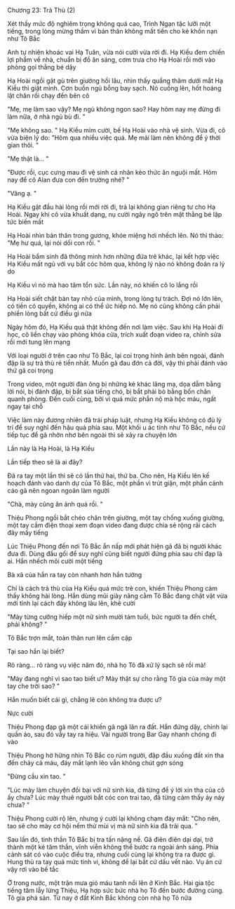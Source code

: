 




Chương 23: Trả Thù (2)


Xét thấy mức độ nghiêm trọng không quá cao, Trình Ngạn tặc lưỡi một tiếng, trong lòng mừng thầm vì bản thân không mất tiền cho kẻ khốn nạn như Tô Bắc

Anh tự nhiên khoác vai Hạ Tuân, vừa nói cười vừa rời đi. Hạ Kiều đem chiến lợi phẩm về nhà, chuẩn bị đồ ăn sáng, cơm trưa cho Hạ Hoài rồi mới vào phòng gọi thằng bé dậy

Hạ Hoài ngồi gật gù trên giường hồi lâu, nhìn thấy quầng thâm dưới mắt Hạ Kiều thì giật mình. Cơn buồn ngủ bỗng bay sạch. Nó cuống lên, hốt hoảng lật chăn rồi chạy đến bên cô

"Mẹ, mẹ làm sao vậy? Mẹ ngủ không ngon sao? Hay hôm nay mẹ đừng đi làm nữa, ở nhà ngủ bù đi. "

"Mẹ không sao. " Hạ Kiều mỉm cười, bế Hạ Hoài vào nhà vệ sinh. Vừa đi, cô vừa biện lý do: "Hôm qua nhiều việc quá. Mẹ mải làm nên không để ý thời gian thôi. "

"Mẹ thật là... "

"Được rồi, cục cưng mau đi vệ sinh cá nhân kẻo thức ăn nguội mất. Hôm nay để cô Alan đưa con đến trường nhé? "

"Vâng ạ. "

Hạ Kiều gật đầu hài lòng rồi mới rời đi, trả lại không gian riêng tư cho Hạ Hoài. Ngay khi cô vừa khuất dạng, nụ cười ngây ngô trên mặt thằng bé lập tức biến mất

Hạ Hoài nhìn bản thân trong gương, khóe miệng hơi nhếch lên. Nó thì thào: "Mẹ hư quá, lại nói dối con rồi. "

Hạ Hoài bẩm sinh đã thông minh hơn những đứa trẻ khác, lại kết hợp việc Hạ Kiều mất ngủ với vụ bắt cóc hôm qua, không lý nào nó không đoán ra lý do

Hạ Kiều vì nó mà hao tâm tổn sức. Lần này, nó khiến cô lo lắng rồi

Hạ Hoài siết chặt bàn tay nhỏ của mình, trong lòng tự trách. Đợi nó lớn lên, có tiền có quyền, không ai có thể ức hiếp nó. Mẹ nó cũng không cần phải phiền lòng bất cứ điều gì nữa



Ngày hôm đó, Hạ Kiều quả thật không đến nơi làm việc. Sau khi Hạ Hoài đi học, cô liền chạy vào phòng khóa cửa, trích xuất đoạn video ra, chỉnh sửa rồi mới tung lên mạng

Với loại người ở trên cao như Tô Bắc, lại coi trọng hình ảnh bên ngoài, đánh đập là sự trả thù rẻ tiền nhất. Muốn gã đau đớn cả đời, vậy thì phải đánh vào thứ gã coi trọng

Trong video, một người đàn ông bị những kẻ khác lăng mạ, dọa dẫm bằng lời nói, bị đánh đập, bị bắt sủa tiếng chó, bị bắt phải bò bằng bốn chân quanh phòng. Đến cuối cùng, bởi vì quá mức phẫn nộ mà hộc máu, ngất ngay tại chỗ

Việc làm này đương nhiên đã trái pháp luật, nhưng Hạ Kiều không có đủ lý trí để suy nghĩ đến hậu quả phía sau. Một khối u ác tính như Tô Bắc, nếu cứ tiếp tục để gã nhởn nhơ bên ngoài thì sẽ xảy ra chuyện lớn

Lần này là Hạ Hoài, là Hạ Kiều

Lần tiếp theo sẽ là ai đây?

Đã ra tay một lần thì sẽ có lần thứ hai, thứ ba. Cho nên, Hạ Kiều lên kế hoạch đánh vào danh dự của Tô Bắc, một phần vì trút giận, một phần cảnh cáo gã nên ngoan ngoãn làm người



"Chà, mày cũng ăn ảnh quá rồi. "

Thiệu Phong ngồi bắt chéo chân trên giường, một tay chống xuống giường, một tay cầm điện thoại xem đoạn video đang được chia sẻ rộng rãi cách đây mấy tiếng

Lúc Thiệu Phong đến nơi Tô Bắc ẩn nấp mới phát hiện gã đã bị người khác đưa đi. Dùng đầu gối để suy nghĩ cũng biết người đứng phía sau chỉ đạp là ai. Hắn nhếch môi cười một tiếng

Bà xã của hắn ra tay còn nhanh hơn hắn tưởng

Chỉ là cách trả thù của Hạ Kiều quá mức trẻ con, khiến Thiệu Phong cảm thấy không hài lòng. Hắn dùng mũi giày nâng cằm Tô Bắc đang chật vật vừa mới tỉnh lại cách đây không lâu lên, khẽ cười

"Mày từng cưỡng hiếp một nữ sinh mười tám tuổi, bức người ta đến chết, phải không? "



Tô Bắc trợn mắt, toàn thân run lên cầm cập

Tại sao hắn lại biết?

Rõ ràng... rõ ràng vụ việc năm đó, nhà họ Tô đã xử lý sạch sẽ rồi mà!

"Mày đang nghĩ vì sao tao biết ư? Mày thật sự cho rằng Tô gia của mày một tay che trời sao? "

Hắn muốn biết cái gì, chẳng lẽ còn không tra được ư?

Nực cười

Thiệu Phong đạp gã một cái khiến gã ngã lăn ra đất. Hắn đứng dậy, chỉnh lại quần áo, sau đó vẫy tay ra hiệu. Vài người trong Bar Gay nhanh chóng đi vào

Thiệu Phong hờ hững nhìn Tô Bắc co rúm người, đập đầu xuống đất xin tha đến chảy cả máu, đáy mắt lạnh lẽo vẫn không chút gợn sóng

"Đừng cầu xin tao. "

"Lúc mày làm chuyện đồi bại với nữ sinh kia, đã từng để ý lời xin tha của cô ấy chưa? Lúc mày thuê người bắt cóc con trai tao, đã từng cảm thấy áy náy chưa? "

Thiệu Phong cười rộ lên, nhưng ý cười lại không chạm đáy mắt: "Cho nên, tao sẽ cho mày cơ hội nếm thử mùi vị mà nữ sinh kia đã trải qua. "

Sau lần đó, tinh thần Tô Bắc bị tra tấn nặng nề. Gã điên điên dại dại, trở thành một kẻ tâm thần, vĩnh viễn không thể bước ra ngoài ánh sáng. Phía cảnh sát có vào cuộc điều tra, nhưng cuối cùng lại không tra ra được gì. Hung thủ ra tay quá mức tinh vi, không để lại bất cứ dấu vết nào. Vụ án cứ vậy rơi vào bế tắc

Ở trong nước, một trận mưa gió máu tanh nổi lên ở Kinh Bắc. Hai gia tộc tiếng tăm lẫy lừng Thiệu, Hạ hợp sức bức nhà họ Tô đến bước đường cùng. Tô gia phá sản. Từ nay ở đất Kinh Bắc không còn nhà họ Tô nữa




